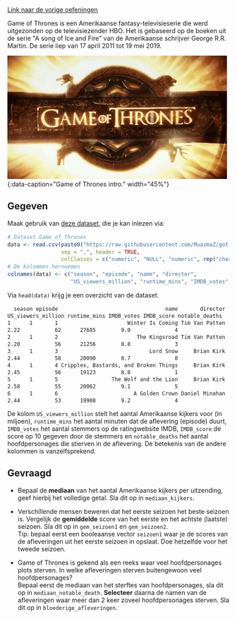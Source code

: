 <div class="text-end">
    <a class="btn btn-filled with-icon" href="https://dodona.be/nl/courses/2690" target="_blank"><i class="mdi mdi-backburger mdi-24" title="link"></i>Link naar de vorige oefeningen</a>
</div>

Game of Thrones is een Amerikaanse fantasy-televisieserie die werd uitgezonden op de televisiezender HBO. Het is gebaseerd op de boeken uit de serie "A song of Ice and Fire" van de Amerikaanse schrijver George R.R. Martin. De serie liep van 17 april 2011 tot 19 mei 2019. 

![Game of Thrones intro.](media/got-intro.gif "Game of Thrones intro."){:data-caption="Game of Thrones intro." width="45%"}

## Gegeven

Maak gebruik van <a href="https://github.com/MuazmaZ/got-data-analysis/blob/master/got_csv_full_clean.csv" target="_blank">deze dataset</a>, die je kan inlezen via:

```R
# Dataset Game of Thrones
data <- read.csv(paste0("https://raw.githubusercontent.com/MuazmaZ/got-data-analysis/master/got_csv_full_clean.csv"),
                 sep = ",", header = TRUE,
                 colClasses = c("numeric", "NULL", "numeric", rep("character",2), rep("NULL", 2), rep("numeric", 2), "NULL", rep("numeric",3)))
# De kolommen hernoemen
colnames(data) <- c("season", "episode", "name", "director",
                    "US_viewers_million", "runtime_mins", "IMDB_votes", "IMDB_score", "notable_deaths")
```

Via `head(data)` krijg je een overzicht van de dataset.

```
  season episode                                  name       director US_viewers_million runtime_mins IMDB_votes IMDB_score notable_deaths
1      1       1                      Winter Is Coming Tim Van Patten               2.22           62      27685        9.0              4
2      1       2                         The Kingsroad Tim Van Patten               2.20           56      21256        8.8              3
3      1       3                             Lord Snow     Brian Kirk               2.44           58      20090        8.7              0
4      1       4 Cripples, Bastards, and Broken Things     Brian Kirk               2.45           56      19123        8.8              1
5      1       5                 The Wolf and the Lion     Brian Kirk               2.58           55      20062        9.1              5
6      1       6                        A Golden Crown Daniel Minahan               2.44           53      19908        9.2              4
```

De kolom `US_viewers_million` stelt het aantal Amerikaanse kijkers voor (in miljoen), `runtime_mins` het aantal minuten dat de aflevering (episode) duurt, `IMDB_votes` het aantal stemmers op de ratingwebsite IMDB, `IMDB_score` de score op 10 gegeven door de stemmers en `notable_deaths` het aantal hoofdpersonages die stierven in de aflevering. De betekenis van de andere kolommen is vanzelfsprekend.

## Gevraagd

- Bepaal de **mediaan** van het aantal Amerikaanse kijkers per uitzending, geef hierbij het volledige getal. Sla dit op in `mediaan_kijkers`.

- Verschillende mensen beweren dat het eerste seizoen het beste seizoen is. Vergelijk de **gemiddelde** score van het eerste en het achtste (laatste) seizoen. Sla dit op in `gem_seizoen1` en `gem_seizoen2`.  
Tip: bepaal eerst een booleaanse vector `seizoen1` waar je de scores van de afleveringen uit het eerste seizoen in opslaat. Doe hetzelfde voor het tweede seizoen.

- Game of Thrones is gekend als een reeks waar veel hoofdpersonages plots sterven. In welke afleveringen sterven buitengewoon veel hoofdpersonages?  
Bepaal eerst de mediaan van het sterftes van hoofdpersonages, sla dit op in `mediaan_notable_death`. **Selecteer** daarna de namen van de afleveringen waar meer dan 2 keer zoveel hoofdpersonages sterven. Sla dit op in `bloederige_afleveringen`.